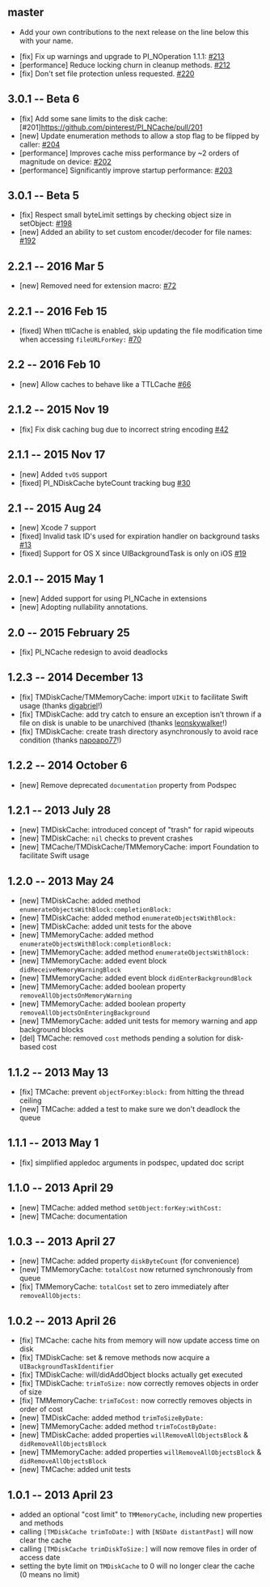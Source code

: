 ## master

* Add your own contributions to the next release on the line below this with your name.
- [fix] Fix up warnings and upgrade to PI_NOperation 1.1.1: [#213](https://github.com/pinterest/PI_NCache/pull/213)
- [performance] Reduce locking churn in cleanup methods. [#212](https://github.com/pinterest/PI_NCache/pull/212)
- [fix] Don't set file protection unless requested. [#220](https://github.com/pinterest/PI_NCache/pull/220)

## 3.0.1 -- Beta 6
- [fix] Add some sane limits to the disk cache: [#201]https://github.com/pinterest/PI_NCache/pull/201
- [new] Update enumeration methods to allow a stop flag to be flipped by caller: [#204](https://github.com/pinterest/PI_NCache/pull/204)
- [performance] Improves cache miss performance by ~2 orders of magnitude on device: [#202](https://github.com/pinterest/PI_NCache/pull/202)
- [performance] Significantly improve startup performance: [#203](https://github.com/pinterest/PI_NCache/pull/203)

## 3.0.1 -- Beta 5
- [fix] Respect small byteLimit settings by checking object size in setObject: [#198](https://github.com/pinterest/PI_NCache/pull/198)
- [new] Added an ability to set custom encoder/decoder for file names: [#192](https://github.com/pinterest/PI_NCache/pull/192)

## 2.2.1 -- 2016 Mar 5
- [new] Removed need for extension macro: [#72](https://github.com/pinterest/PI_NCache/pull/72)

## 2.2.1 -- 2016 Feb 15

- [fixed] When ttlCache is enabled, skip updating the file modification time when accessing `fileURLForKey:` [#70](https://github.com/pinterest/PI_NCache/pull/70)

## 2.2 -- 2016 Feb 10

- [new] Allow caches to behave like a TTLCache [#66](https://github.com/pinterest/PI_NCache/pull/66)

## 2.1.2 -- 2015 Nov 19

- [fix] Fix disk caching bug due to incorrect string encoding [#42](https://github.com/pinterest/PI_NCache/pull/42)


## 2.1.1 -- 2015 Nov 17

- [new] Added `tvOS` support
- [fixed] PI_NDiskCache byteCount tracking bug [#30](https://github.com/pinterest/PI_NCache/pull/30)


## 2.1 -- 2015 Aug 24

- [new] Xcode 7 support
- [fixed] Invalid task ID's used for expiration handler on background tasks [#13](https://github.com/pinterest/PI_NCache/issues/13)
- [fixed] Support for OS X since UIBackgroundTask is only on iOS [#19](https://github.com/pinterest/PI_NCache/pull/19)


## 2.0.1 -- 2015 May 1

- [new] Added support for using PI_NCache in extensions
- [new] Adopting nullability annotations.


## 2.0 -- 2015 February 25

- [fix] PI_NCache redesign to avoid deadlocks


## 1.2.3 -- 2014 December 13

- [fix] TMDiskCache/TMMemoryCache: import `UIKit` to facilitate Swift usage (thanks [digabriel](https://github.com/tumblr/TMCache/pull/57)!)
- [fix] TMDiskCache: add try catch to ensure an exception isn’t thrown if a file on disk is unable to be unarchived (thanks [leonskywalker](https://github.com/tumblr/TMCache/pull/62)!)
- [fix] TMDiskCache: create trash directory asynchronously to avoid race condition (thanks [napoapo77](https://github.com/tumblr/TMCache/pull/68)!)


## 1.2.2 -- 2014 October 6

- [new] Remove deprecated `documentation` property from Podspec


## 1.2.1 -- 2013 July 28

- [new] TMDiskCache: introduced concept of "trash" for rapid wipeouts
- [new] TMDiskCache: `nil` checks to prevent crashes
- [new] TMCache/TMDiskCache/TMMemoryCache: import Foundation to facilitate Swift usage


## 1.2.0 -- 2013 May 24

- [new] TMDiskCache: added method `enumerateObjectsWithBlock:completionBlock:`
- [new] TMDiskCache: added method `enumerateObjectsWithBlock:`
- [new] TMDiskCache: added unit tests for the above
- [new] TMMemoryCache: added method `enumerateObjectsWithBlock:completionBlock:`
- [new] TMMemoryCache: added method `enumerateObjectsWithBlock:`
- [new] TMMemoryCache: added event block `didReceiveMemoryWarningBlock`
- [new] TMMemoryCache: added event block `didEnterBackgroundBlock`
- [new] TMMemoryCache: added boolean property `removeAllObjectsOnMemoryWarning`
- [new] TMMemoryCache: added boolean property `removeAllObjectsOnEnteringBackground`
- [new] TMMemoryCache: added unit tests for memory warning and app background blocks
- [del] TMCache: removed `cost` methods pending a solution for disk-based cost


## 1.1.2 -- 2013 May 13

- [fix] TMCache: prevent `objectForKey:block:` from hitting the thread ceiling
- [new] TMCache: added a test to make sure we don't deadlock the queue


## 1.1.1 -- 2013 May 1

- [fix] simplified appledoc arguments in podspec, updated doc script


## 1.1.0 -- 2013 April 29

- [new] TMCache: added method `setObject:forKey:withCost:`
- [new] TMCache: documentation


## 1.0.3 -- 2013 April 27

- [new] TMCache: added property `diskByteCount` (for convenience)
- [new] TMMemoryCache: `totalCost` now returned synchronously from queue
- [fix] TMMemoryCache: `totalCost` set to zero immediately after `removeAllObjects:`


## 1.0.2 -- 2013 April 26

- [fix] TMCache: cache hits from memory will now update access time on disk
- [fix] TMDiskCache: set & remove methods now acquire a `UIBackgroundTaskIdentifier`
- [fix] TMDiskCache: will/didAddObject blocks actually get executed
- [fix] TMDiskCache: `trimToSize:` now correctly removes objects in order of size
- [fix] TMMemoryCache: `trimToCost:` now correctly removes objects in order of cost
- [new] TMDiskCache: added method `trimToSizeByDate:`
- [new] TMMemoryCache: added method `trimToCostByDate:`
- [new] TMDiskCache: added properties `willRemoveAllObjectsBlock` & `didRemoveAllObjectsBlock`
- [new] TMMemoryCache: added properties `willRemoveAllObjectsBlock` & `didRemoveAllObjectsBlock`
- [new] TMCache: added unit tests


## 1.0.1 -- 2013 April 23

- added an optional "cost limit" to `TMMemoryCache`, including new properties and methods
- calling `[TMDiskCache trimToDate:]` with `[NSDate distantPast]` will now clear the cache
- calling `[TMDiskCache trimDiskToSize:]` will now remove files in order of access date
- setting the byte limit on `TMDiskCache` to 0 will no longer clear the cache (0 means no limit)

